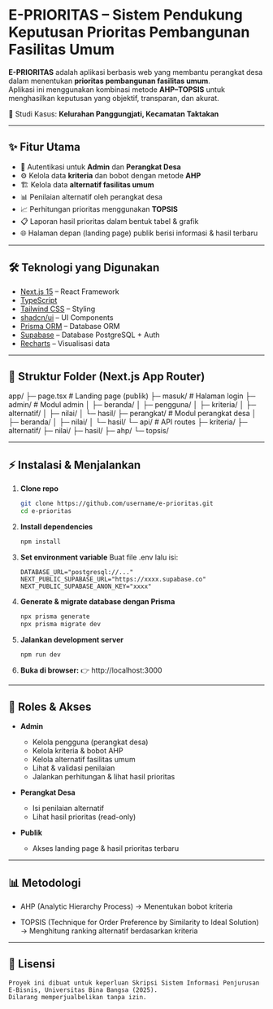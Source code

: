 # E-PRIORITAS – Sistem Pendukung Keputusan Prioritas Pembangunan Fasilitas Umum

**E-PRIORITAS** adalah aplikasi berbasis web yang membantu perangkat desa dalam menentukan **prioritas pembangunan fasilitas umum**.  
Aplikasi ini menggunakan kombinasi metode **AHP–TOPSIS** untuk menghasilkan keputusan yang objektif, transparan, dan akurat.

📍 Studi Kasus: **Kelurahan Panggungjati, Kecamatan Taktakan**

---

## ✨ Fitur Utama

- 🔑 Autentikasi untuk **Admin** dan **Perangkat Desa**
- ⚙️ Kelola data **kriteria** dan bobot dengan metode **AHP**
- 🏗️ Kelola data **alternatif fasilitas umum**
- 📊 Penilaian alternatif oleh perangkat desa
- 📈 Perhitungan prioritas menggunakan **TOPSIS**
- 📋 Laporan hasil prioritas dalam bentuk tabel & grafik
- 🌐 Halaman depan (landing page) publik berisi informasi & hasil terbaru

---

## 🛠️ Teknologi yang Digunakan

- [Next.js 15](https://nextjs.org/) – React Framework
- [TypeScript](https://www.typescriptlang.org/)
- [Tailwind CSS](https://tailwindcss.com/) – Styling
- [shadcn/ui](https://ui.shadcn.com/) – UI Components
- [Prisma ORM](https://www.prisma.io/) – Database ORM
- [Supabase](https://supabase.com/) – Database PostgreSQL + Auth
- [Recharts](https://recharts.org/) – Visualisasi data

---

## 📂 Struktur Folder (Next.js App Router)

app/
├─ page.tsx # Landing page (publik)
├─ masuk/ # Halaman login
├─ admin/ # Modul admin
│ ├─ beranda/
│ ├─ pengguna/
│ ├─ kriteria/
│ ├─ alternatif/
│ ├─ nilai/
│ └─ hasil/
├─ perangkat/ # Modul perangkat desa
│ ├─ beranda/
│ ├─ nilai/
│ └─ hasil/
└─ api/ # API routes
├─ kriteria/
├─ alternatif/
├─ nilai/
├─ hasil/
├─ ahp/
└─ topsis/

---

## ⚡ Instalasi & Menjalankan

1.  **Clone repo**

    ```bash
    git clone https://github.com/username/e-prioritas.git
    cd e-prioritas
    ```

2.  **Install dependencies**

    ```bash
    npm install
    ```

3.  **Set environment variable**
    Buat file .env lalu isi:

    ```env
    DATABASE_URL="postgresql://..."
    NEXT_PUBLIC_SUPABASE_URL="https://xxxx.supabase.co"
    NEXT_PUBLIC_SUPABASE_ANON_KEY="xxxx"
    ```

4.  **Generate & migrate database dengan Prisma**

    ```bash
    npx prisma generate
    npx prisma migrate dev
    ```

5.  **Jalankan development server**

    ```bash
    npm run dev
    ```

6.  **Buka di browser:**
    👉 http://localhost:3000

---

## 👥 Roles & Akses

- **Admin**

  - Kelola pengguna (perangkat desa)
  - Kelola kriteria & bobot AHP
  - Kelola alternatif fasilitas umum
  - Lihat & validasi penilaian
  - Jalankan perhitungan & lihat hasil prioritas

- **Perangkat Desa**

  - Isi penilaian alternatif
  - Lihat hasil prioritas (read-only)

- **Publik**

  - Akses landing page & hasil prioritas terbaru

---

## 📊 Metodologi

- AHP (Analytic Hierarchy Process) → Menentukan bobot kriteria

- TOPSIS (Technique for Order Preference by Similarity to Ideal Solution) → Menghitung ranking alternatif berdasarkan kriteria

---

## 📌 Lisensi

```
Proyek ini dibuat untuk keperluan Skripsi Sistem Informasi Penjurusan E-Bisnis, Universitas Bina Bangsa (2025).
Dilarang memperjualbelikan tanpa izin.
```
